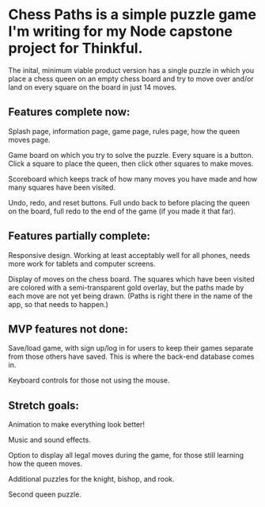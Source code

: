 <h1>Chess Paths is a simple puzzle game I'm writing for my Node capstone project for Thinkful.</h1>

The inital, minimum viable product version has a single puzzle in which you place a chess 
queen on an empty chess board and try to move over and/or land on every square on the board
in just 14 moves. 

<h2>Features complete now:</h2>

Splash page, information page, game page, rules page, how the queen moves page.

Game board on which you try to solve the puzzle. Every square is a button. Click a square to
place the queen, then click other squares to make moves.

Scoreboard which keeps track of how many moves you have made and how many squares 
have been visited.

Undo, redo, and reset buttons. Full undo back to before placing the queen on the board, full 
redo to the end of the game (if you made it that far).

<h2>Features partially complete:</h2>

Responsive design. Working at least acceptably well for all phones, needs more work for tablets
and computer screens.

Display of moves on the chess board. The squares which have been visited are colored with a 
semi-transparent gold overlay, but the paths made by each move are not yet being drawn. (Paths
is right there in the name of the app, so that needs to happen.)

<h2>MVP features not done:</h2>

Save/load game, with sign up/log in for users to keep their games separate from those others have 
saved. This is where the back-end database comes in.

Keyboard controls for those not using the mouse.

<h2>Stretch goals:</h2>

Animation to make everything look better!

Music and sound effects.

Option to display all legal moves during the game, for those still learning how the queen moves.

Additional puzzles for the knight, bishop, and rook.

Second queen puzzle.
